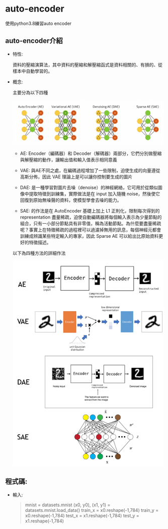 # auto-encoder
使用python3.8練習auto encoder
## auto-encoder介紹
* 特性:

  資料的壓縮演算法，其中資料的壓縮和解壓縮函式是資料相關的、有損的、從樣本中自動學習的。

* 概念:

  主要分為以下四種
  
  ![Alt text](photo/圖片5.png)
  
  * AE: Encoder（編碼器）和 Decoder（解碼器）兩部分，它們分別做壓縮與解壓縮的動作，讓輸出值和輸入值表示相同意義
  
  * VAE: 與AE不同之處，在編碼過程增加了一些限制，迫使生成的向量遵從高斯分佈，因此 VAE 理論上是可以讓你控制要生成的圖片

  * DAE: 是一種學習對圖片去噪（denoise）的神經網絡，它可用於從類似圖像中提取特徵到訓練集，實際做法是在 input 加入隨機 noise，然後使它回復到原始無噪聲的資料，使模型學會去噪的能力。
  
  * SAE: 的作法是在 AutoEncoder 基礎上加上 L1 正則化，限制每次得到的 representation 盡量稀疏，迫使自動編碼器將每個輸入表示為少量節點的組合，只有一小部分節點具有非零值，稱為活動節點。為什麼要盡量稀疏呢？事實上在特徵稀疏的過程裡可以過濾掉無用的訊息，每個神經元都會訓練成辨識某些特定輸入的專家，因此 Sparse AE 可以給出比原始資料更好的特徵描述。

  以下為四種方法的詳細作法
  
  ![Alt text](photo/圖片4.png)  

## 程式碼:

  * 輸入:
    > mnist = datasets.mnist
    > (x0, y0), (x1, y1) = datasets.mnist.load_data()
    > train_x = x0.reshape(-1,784)
    > train_y = x0.reshape(-1,784)
    > test_x = x1.reshape(-1,784)
    > test_y = x1.reshape(-1,784)
    
